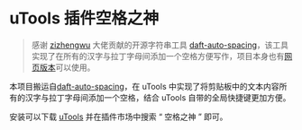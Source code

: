# uTools 插件空格之神

> 感谢 [zizhengwu](https://github.com/zizhengwu) 大佬贡献的开源字符串工具 [daft-auto-spacing](https://github.com/zizhengwu/daft-auto-spacing)，该工具实现了在所有的汉字与拉丁字母间添加一个空格方便写作，项目本身也有[网页版本](https://zizhengwu.github.io/daft-auto-spacing/)可以使用。

本项目搬运自[daft-auto-spacing](https://github.com/zizhengwu/daft-auto-spacing)，在 uTools 中实现了将剪贴板中的文本内容所有的汉字与拉丁字母间添加一个空格，结合 uTools 自带的全局快捷键更加方便。

安装可以下载 [uTools](http://www.u.tools/) 并在插件市场中搜索 “ 空格之神 ” 即可。

